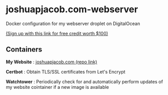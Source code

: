 # joshuapjacob.com-webserver
Docker configuration for my webserver droplet on DigitalOcean

[(Sign up with this link for free credit worth $100)](https://m.do.co/c/d1712c8dc6f3)

## Containers

**My Website**
: [joshuapjacob.com (repo link)](https://github.com/joshuapjacob/joshuapjacob.com)

**Certbot**
: Obtain TLS/SSL certificates from Let's Encrypt 

**Watchtower**
: Periodically check for and automatically perform updates of my website cointainer if a new image is available
